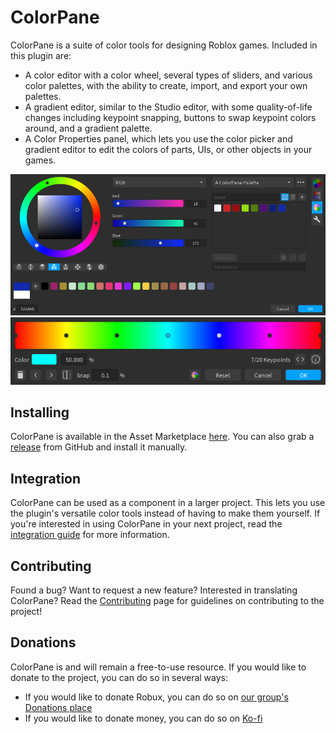 # ColorPane

ColorPane is a suite of color tools for designing Roblox games. Included in this plugin are:

- A color editor with a color wheel, several types of sliders, and various color palettes, with the ability to create, import, and export your own palettes.
- A gradient editor, similar to the Studio editor, with some quality-of-life changes including keypoint snapping, buttons to swap keypoint colors around, and a gradient palette.
- A Color Properties panel, which lets you use the color picker and gradient editor to edit the colors of parts, UIs, or other objects in your games.

![Color editor](images/color-editor.png)
![Gradient editor](images/gradient-editor.png)

## Installing

ColorPane is available in the Asset Marketplace [here](https://create.roblox.com/marketplace/asset/6474565567). You can also grab a [release](https://github.com/Blupo/ColorPane/releases) from GitHub and install it manually.

## Integration

ColorPane can be used as a component in a larger project. This lets you use the plugin's versatile color tools instead of having to make them yourself. If you're interested in using ColorPane in your next project, read the [integration guide](developer-guide/integration.md) for more information.

## Contributing

Found a bug? Want to request a new feature? Interested in translating ColorPane? Read the [Contributing](contributing.md) page for guidelines on contributing to the project!

## Donations

ColorPane is and will remain a free-to-use resource. If you would like to donate to the project, you can do so in several ways:

- If you would like to donate Robux, you can do so on [our group's Donations place](https://www.roblox.com/games/5320096630)
- If you would like to donate money, you can do so on [Ko-fi](https://ko-fi.com/Blupo)